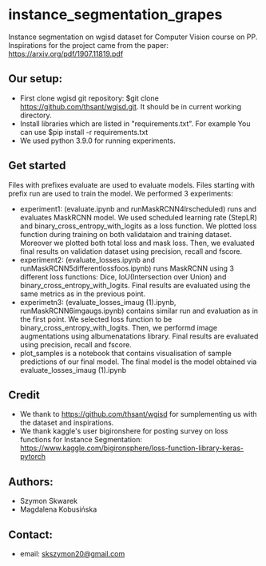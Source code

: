 # instance_segmentation_grapes
Instance segmentation on wgisd dataset for Computer Vision course on PP.
Inspirations for the project came from the paper: https://arxiv.org/pdf/1907.11819.pdf

## Our setup:
 - First clone wgisd git repository: $git clone https://github.com/thsant/wgisd.git. It should be in current working directory.
 - Install libraries which are listed in "requirements.txt". For example You can use $pip install -r requirements.txt
 - We used python 3.9.0 for running experiments.

## Get started
Files with prefixes evaluate are used to evaluate models. Files starting with prefix run are used to train the model. We performed 3 experiments:
 - experiment1: (evaluate.ipynb and runMaskRCNN4lrscheduled) runs and evaluates MaskRCNN model. We used scheduled learning rate (StepLR) and binary_cross_entropy_with_logits as a loss function. We plotted loss function during training on both validataion and training dataset. Moreover we plotted both total loss and mask loss. Then, we evaluated final results on validation dataset using precision, recall and fscore. 
 - experiment2: (evaluate_losses.ipynb and runMaskRCNN5differentlossfoos.ipynb) runs MaskRCNN using 3 different loss functions: Dice, IoU(Intersection over Union) and binary_cross_entropy_with_logits. Final results are evaluated using the same metrics as in the previous point.
 - experimetn3: (evaluate_losses_imaug (1).ipynb, runMaskRCNN6imgaugs.ipynb) contains similar run and evaluation as in the first point. We selected loss function to be binary_cross_entropy_with_logits. Then, we performd image augmentations using albumenatations library. Final results are evaluated using precision, recall and fscore.
 - plot_samples is a notebook that contains visualisation of sample predictions of our final model. The final model is the model obtained via evaluate_losses_imaug (1).ipynb
 
## Credit
 - We thank to https://github.com/thsant/wgisd for sumplementing us with the dataset and inspirations.
 - We thank kaggle's user bigironshere for posting survey on loss functions for Instance Segmentation: https://www.kaggle.com/bigironsphere/loss-function-library-keras-pytorch

## Authors:
 - Szymon Skwarek
 - Magdalena Kobusińska

## Contact:
 - email: skszymon20@gmail.com
